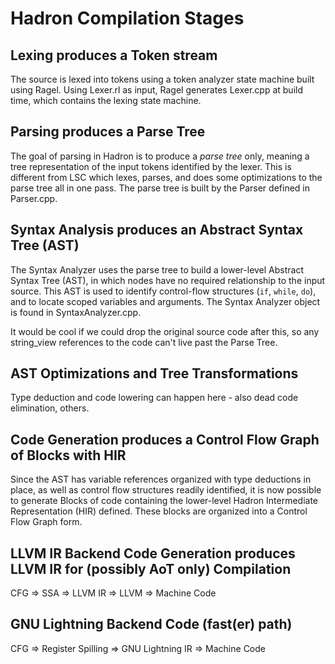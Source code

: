 # Hadron Compilation Stages

## Lexing produces a Token stream

The source is lexed into tokens using a token analyzer state machine built using Ragel. Using Lexer.rl as input, Ragel
generates Lexer.cpp at build time, which contains the lexing state machine.

## Parsing produces a Parse Tree

The goal of parsing in Hadron is to produce a *parse tree* only, meaning a tree representation of the input tokens
identified by the lexer. This is different from LSC which lexes, parses, and does some optimizations to the parse tree
all in one pass. The parse tree is built by the Parser defined in Parser.cpp.

## Syntax Analysis produces an Abstract Syntax Tree (AST)

The Syntax Analyzer uses the parse tree to build a lower-level Abstract Syntax Tree (AST), in which nodes have no
required relationship to the input source. This AST is used to identify control-flow structures (`if`, `while`, `do`),
and to locate scoped variables and arguments. The Syntax Analyzer object is found in SyntaxAnalyzer.cpp.

It would be cool if we could drop the original source code after this, so any string_view references to the code can't
live past the Parse Tree.

## AST Optimizations and Tree Transformations

Type deduction and code lowering can happen here - also dead code elimination, others.

## Code Generation produces a Control Flow Graph of Blocks with HIR

Since the AST has variable references organized with type deductions in place, as well as control flow structures
readily identified, it is now possible to generate Blocks of code containing the lower-level Hadron Intermediate
Representation (HIR) defined. These blocks are organized into a Control Flow Graph form.

## LLVM IR Backend Code Generation produces LLVM IR for (possibly AoT only) Compilation

CFG => SSA => LLVM IR => LLVM => Machine Code

## GNU Lightning Backend Code (fast(er) path)

CFG => Register Spilling => GNU Lightning IR => Machine Code
